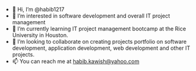 - 👋 Hi, I’m @habib1217
- 👀 I’m interested in software development and overall IT project management
- 🌱 I’m currently learning IT project management bootcamp at the Rice University in Houston. 
- 💞️ I’m looking to collaborate on creating projects portfolio on software development, application development, web development and other IT projects.
- 📫 You can reach me at habib.kawish@yahoo.com

<!---
habib1217/habib1217 is a ✨ special ✨ repository because its `README.md` (this file) appears on your GitHub profile.
You can click the Preview link to take a look at your changes.
--->
